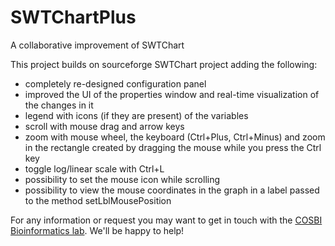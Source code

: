 # SWTChartPlus
A collaborative improvement of SWTChart

This project builds on sourceforge SWTChart project adding the following: 

- completely re-designed configuration panel
- improved the UI of the properties window and real-time visualization of the changes in it
- legend with icons (if they are present) of the variables
- scroll with mouse drag and arrow keys
- zoom with mouse wheel, the keyboard (Ctrl+Plus, Ctrl+Minus) and zoom in the rectangle created by dragging the mouse while you press the Ctrl key
- toggle log/linear scale with Ctrl+L
- possibility to set the mouse icon while scrolling
- possibility to view the mouse coordinates in the graph in a label passed to the method setLblMousePosition

For any information or request you may want to get in touch with the [COSBI Bioinformatics lab](mailto:bioinformatics@cosbi.eu). We'll be happy to help!

